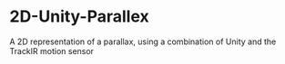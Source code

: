 2D-Unity-Parallex
=================

A 2D representation of a parallax, using a combination of Unity and the TrackIR motion sensor
